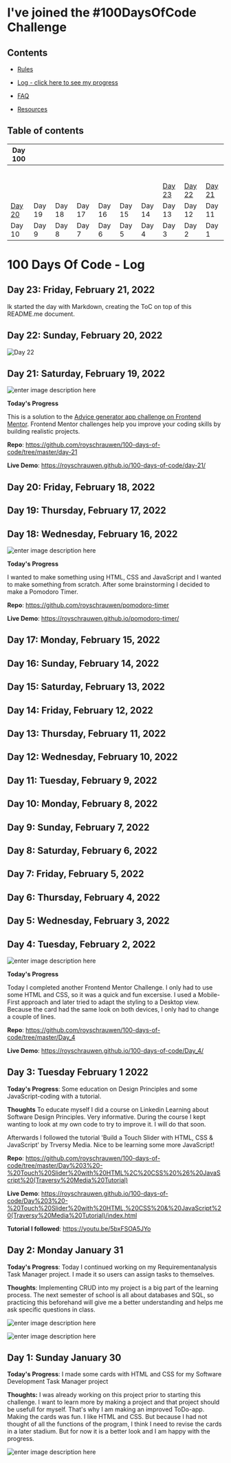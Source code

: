 # I've joined the #100DaysOfCode Challenge

## Contents

- [Rules](rules.md)

- [Log - click here to see my progress](log.md)

- [FAQ](FAQ.md)

- [Resources](resources.md)

## Table of contents

| Day 100                                   |        |        |        |        |        |        |                   |                                           |                                             |
| ----------------------------------------- | ------ | ------ | ------ | ------ | ------ | ------ | ----------------- | ----------------------------------------- | ------------------------------------------- |
|                                           |        |        |        |        |        |        |                   |                                           |                                             |
|                                           |        |        |        |        |        |        |                   |                                           |                                             |
|                                           |        |        |        |        |        |        |                   |                                           |                                             |
|                                           |        |        |        |        |        |        |                   |                                           |                                             |
|                                           |        |        |        |        |        |        |                   |                                           |                                             |
|                                           |        |        |        |        |        |        |                   |                                           |                                             |
|                                           |        |        |        |        |        |        | [Day 23](#day-23) | [Day 22](#day-22-sunday-february-20-2022) | [Day 21](#day-21-saturday-february-19-2022) |
| [Day 20](#day-20-friday-february-18-2022) | Day 19 | Day 18 | Day 17 | Day 16 | Day 15 | Day 14 | Day 13            | Day 12                                    | Day 11                                      |
| Day 10                                    | Day 9  | Day 8  | Day 7  | Day 6  | Day 5  | Day 4  | Day 3             | Day 2                                     | Day 1                                       |

# 100 Days Of Code - Log

## Day 23: Friday, February 21, 2022

Ik started the day with Markdown, creating the ToC on top of this README.me document.

## Day 22: Sunday, February 20, 2022

![Day 22](https://github.com/royschrauwen/100-days-of-code/blob/master/day-22/tweet-day22.png?raw=true)

## Day 21: Saturday, February 19, 2022

![enter image description here](https://github.com/royschrauwen/100-days-of-code/blob/master/day-21/screenshot-day21.png?raw=true)

**Today's Progress**

This is a solution to the [Advice generator app challenge on Frontend Mentor](https://www.frontendmentor.io/challenges/advice-generator-app-QdUG-13db). Frontend Mentor challenges help you improve your coding skills by building realistic projects.

**Repo**: https://github.com/royschrauwen/100-days-of-code/tree/master/day-21

**Live Demo**: https://royschrauwen.github.io/100-days-of-code/day-21/

## Day 20: Friday, February 18, 2022

## Day 19: Thursday, February 17, 2022

## Day 18: Wednesday, February 16, 2022

![enter image description here](https://github.com/royschrauwen/100-days-of-code/blob/master/day-18/day-18-screenshot.jpg?raw=true)

**Today's Progress**

I wanted to make something using HTML, CSS and JavaScript and I wanted to make something from scratch. After some brainstorming I decided to make a Pomodoro Timer.

**Repo**: https://github.com/royschrauwen/pomodoro-timer

**Live Demo**: https://royschrauwen.github.io/pomodoro-timer/

## Day 17: Monday, February 15, 2022

## Day 16: Sunday, February 14, 2022

## Day 15: Saturday, February 13, 2022

## Day 14: Friday, February 12, 2022

## Day 13: Thursday, February 11, 2022

## Day 12: Wednesday, February 10, 2022

## Day 11: Tuesday, February 9, 2022

## Day 10: Monday, February 8, 2022

## Day 9: Sunday, February 7, 2022

## Day 8: Saturday, February 6, 2022

## Day 7: Friday, February 5, 2022

## Day 6: Thursday, February 4, 2022

## Day 5: Wednesday, February 3, 2022

## Day 4: Tuesday, February 2, 2022

![enter image description here](https://github.com/royschrauwen/100-days-of-code/blob/master/day-04/screenshot_day4.png?raw=true)

**Today's Progress**

Today I completed another Frontend Mentor Challenge. I only had to use some HTML and CSS, so it was a quick and fun excersise. I used a Mobile-First approach and later tried to adapt the styling to a Desktop view. Because the card had the same look on both devices, I only had to change a couple of lines.

**Repo**: https://github.com/royschrauwen/100-days-of-code/tree/master/Day_4

**Live Demo**: https://royschrauwen.github.io/100-days-of-code/Day_4/

## Day 3: Tuesday February 1 2022

**Today's Progress**: Some education on Design Principles and some JavaScript-coding with a tutorial.

**Thoughts** To educate myself I did a course on Linkedin Learning about Software Design Principles. Very informative. During the course I kept wanting to look at my own code to try to improve it. I will do that soon.

Afterwards I followed the tutorial 'Build a Touch Slider with HTML, CSS & JavaScript' by Trversy Media. Nice to be learning some more JavaScript!

**Repo**: https://github.com/royschrauwen/100-days-of-code/tree/master/Day%203%20-%20Touch%20Slider%20with%20HTML%2C%20CSS%20%26%20JavaScript%20(Traversy%20Media%20Tutorial)

**Live Demo**: https://royschrauwen.github.io/100-days-of-code/Day%203%20-%20Touch%20Slider%20with%20HTML,%20CSS%20&%20JavaScript%20(Traversy%20Media%20Tutorial)/index.html

**Tutorial I followed**: https://youtu.be/5bxFSOA5JYo

## Day 2: Monday January 31

**Today's Progress**: Today I continued working on my Requirementanalysis Task Manager project. I made it so users can assign tasks to themselves.

**Thoughts**: Implementing CRUD into my project is a big part of the learning process. The next semester of school is all about databases and SQL, so practicing this beforehand will give me a better understanding and helps me ask specific questions in class.

![enter image description here](https://pbs.twimg.com/media/FKapZe7WYAA7AiR?format=jpg&name=4096x4096)

![enter image description here](https://pbs.twimg.com/media/FKaqTphXMAEij8z?format=jpg&name=large)

## Day 1: Sunday January 30

**Today's Progress**: I made some cards with HTML and CSS for my Software Development Task Manager project

**Thoughts:** I was already working on this project prior to starting this challenge. I want to learn more by making a project and that project should be usefull for myself. That's why I am making an improved ToDo-app. Making the cards was fun. I like HTML and CSS. But because I had not thought of all the functions of the program, I think I need to revise the cards in a later stadium. But for now it is a better look and I am happy with the progress.

![enter image description here](https://pbs.twimg.com/media/FKWbDqhWQAQDusI?format=jpg&name=large)
